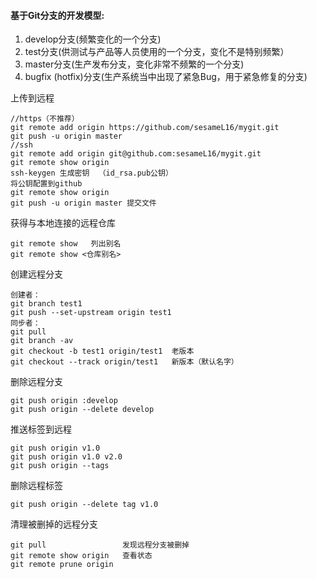 #### 基于Git分支的开发模型:

1. develop分支(频繁变化的一个分支)
2. test分支(供测试与产品等人员使用的一个分支，变化不是特别频繁）
3. master分支(生产发布分支，变化非常不频繁的一个分支)
4. bugfix (hotfix)分支(生产系统当中出现了紧急Bug，用于紧急修复的分支)

上传到远程

~~~
//https（不推荐）
git remote add origin https://github.com/sesameL16/mygit.git
git push -u origin master
//ssh
git remote add origin git@github.com:sesameL16/mygit.git
git remote show origin
ssh-keygen 生成密钥  （id_rsa.pub公钥）
将公钥配置到github
git remote show origin
git push -u origin master 提交文件
~~~

获得与本地连接的远程仓库

~~~
git remote show   列出别名
git remote show <仓库别名>
~~~

创建远程分支

~~~
创建者：
git branch test1
git push --set-upstream origin test1
同步者：
git pull
git branch -av
git checkout -b test1 origin/test1  老版本
git checkout --track origin/test1   新版本（默认名字）
~~~

删除远程分支

~~~
git push origin :develop
git push origin --delete develop
~~~

推送标签到远程

~~~
git push origin v1.0
git push origin v1.0 v2.0
git push origin --tags
~~~

删除远程标签

~~~
git push origin --delete tag v1.0
~~~

清理被删掉的远程分支

~~~
git pull                 发现远程分支被删掉
git remote show origin   查看状态
git remote prune origin
~~~

